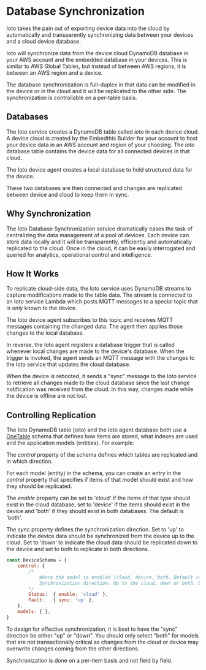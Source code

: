 # Database Synchronization

Ioto takes the pain out of exporting device data into the cloud by automatically and transparently synchronizing data between your devices and a cloud device database.

Ioto will synchronize data from the device cloud DynamoDB database in your AWS account and the embedded database in your devices. This is similar to AWS Global Tables, but instead of between AWS regions, it is between an AWS region and a device.

The database synchronization is full-duplex in that data can be modified in the device or in the cloud and it will be replicated to the other side. The synchronization is controllable on a per-table basis.

## Databases

The Ioto service creates a DynamoDB table called *ioto* in each device cloud. A device cloud is created by the Embedthis Builder for your account to host your device data in an AWS account and region of your choosing. The *ioto* database table contains the device data for all connected devices in that cloud.

The Ioto device agent creates a local database to hold structured data for the device.

These two databases are then connected and changes are replicated between device and cloud to keep them in sync.

## Why Synchronization

The Ioto Database Synchronization service dramatically eases the task of centralizing the data management of a pool of devices. Each device can store data locally and it will be transparently, efficiently and automatically replicated to the cloud. Once in the cloud, it can be easily interrogated and queried for analytics, operational control and intelligence.


## How It Works

To replicate cloud-side data, the Ioto service uses DynamoDB streams to capture modifications made to the table data. The stream is connected to an Ioto service Lambda which posts MQTT messages to a special topic that is only known to the device.

The Ioto device agent subscribes to this topic and receives MQTT messages containing the changed data. The agent then applies those changes to the local database.

In reverse, the Ioto agent registers a database trigger that is called whenever local changes are made to the device's database. When the trigger is invoked, the agent sends an MQTT message with the changes to the Ioto service that updates the cloud database.

When the device is rebooted, it sends a "sync" message to the Ioto service to retrieve all changes made to the cloud database since the last change notification was received from the cloud. In this way, changes made while the device is offline are not lost.


## Controlling Replication

The Ioto DynamoDB table (ioto) and the Ioto agent database both use a [OneTable](https://doc.onetable.io/) schema that defines how items are stored, what indexes are used and the application models (entities). For example:

The *control* property of the schema defines which tables are replicated and in which direction.

For each model (entity) in the schema, you can create an entry in the *control* property that specifies if items of that model should exist and how they should be replicated.

The *enable* property can be set to 'cloud' if the items of that type should exist in the cloud database, set to 'device' if the items should exist in the device and 'both' if they should exist in both databases. The default is 'both'.

The *sync* property defines the synchronization direction. Set to 'up' to indicate the device data should be synchronized from the device up to the cloud. Set to 'down' to indicate the cloud data should be replicated down to the device and set to both to replicate in both directions.


```javascript
const DeviceSchema = {
    control: {
        /*
            Where the model is enabled (cloud, device, both. Default is both)
            Synchronization direction. Up to the cloud, down or both. Default is none.
        */
        Status:  { enable: 'cloud' },
        Fault:   { sync: 'up' },
    },    
    models: { },
}
```

To design for effective synchronization, it is best to have the "sync" direction be either "up" or "down". You should only select "both" for models that are not transactionally critical as changes from the cloud or device may overwrite changes coming from the other directions.

Synchronization is done on a per-item basis and not field by field.
